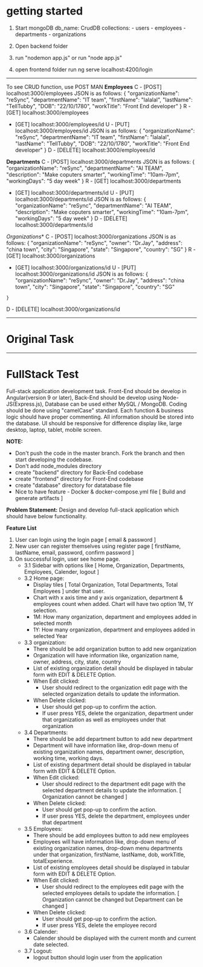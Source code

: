 # getting started
1. Start mongoDB
    db_name: CrudDB
    collections: 
        - users
        - employees
        - departments
        - organizations
        
2. Open backend folder
3. run "nodemon app.js"
       or 
   run "node app.js"
4. open frontend folder
   run ng serve
     localhost:4200/login     
  _________________________________
To see CRUD function, use POST MAN
 **Employees**
 C - [POST] localhost:3000/employees
     JSON is as follows:
        {
        "organizationName": "reSync",
        "departmentName": "IT team",
        "firstName": "lalalal",
        "lastName": "TellTubby",
        "DOB": "22/10/1780",
        "workTitle": "Front End developer"
        }
 R - [GET] localhost:3000/employees
   - [GET] localhost:3000/employees/id
 U - [PUT] localhost:3000/employees/id
     JSON is as follows:
        {
        "organizationName": "reSync",
        "departmentName": "IT team",
        "firstName": "lalalal",
        "lastName": "TellTubby",
        "DOB": "22/10/1780",
        "workTitle": "Front End developer"
        }
 D - [DELETE] localhost:3000/employees/id
 
 **Departments**
  C - [POST] localhost:3000/departments
     JSON is as follows:
     {
     "organizationName": "reSync",
     "departmentName": "AI TEAM",
     "description": "Make coputers smarter",
     "workingTime": "10am-7pm",
     "workingDays": "5 day week"
	    }
 R - [GET] localhost:3000/departments
   - [GET] localhost:3000/departments/id
 U - [PUT] localhost:3000/departments/id
     JSON is as follows:
     {
     "organizationName": "reSync",
     "departmentName": "AI TEAM",
     "description": "Make coputers smarter",
     "workingTime": "10am-7pm",
     "workingDays": "5 day week"
     }
 D - [DELETE] localhost:3000/departments/id
 
 
  *Organizations**
  C - [POST] localhost:3000/organizations
     JSON is as follows:
     {
		    "organizationName": "reSync",
        "owner": "Dr.Jay",
        "address": "china town",
        "city": "Singapore",
        "state": "Singapore",
        "country": "SG"
	  }
 R - [GET] localhost:3000/organizations
   - [GET] localhost:3000/organizations/id
 U - [PUT] localhost:3000/organizations/id
     JSON is as follows:
     {
		"organizationName": "reSync",
        "owner": "Dr.Jay",
        "address": "china town",
        "city": "Singapore",
        "state": "Singapore",
        "country": "SG"
	
    }
 D - [DELETE] localhost:3000/organizations/id
     
--------------------
# Original Task   
---------------------   
# FullStack Test

Full-stack application development task. Front-End should be develop in Angular(version 9 or later), Back-End should be develop using Node-JS(Express.js), Database can be used either MySQL / MongoDB. Coding should be done using "camelCase" standard. Each function & business logic should have proper commenting. All information should be stored into the database. UI should be responsive for difference display like, large desktop, laptop, tablet, mobile screen.

**NOTE:** 
- Don't push the code in the master branch. Fork the branch and then start developing the codebase.
- Don't add node_modules directory
- create "backend" directory for Back-End codebase
- create "frontend" directory for Front-End codebase
- create "database" directory for datatabase file
- Nice to have feature - Docker & docker-compose.yml file [ Build and generate artifacts ]

**Problem Statement:**
Design and develop full-stack application which should have below functionality.

**Feature List**
1.  User can login using the login page [ email & password ]
2.  New user can register themselves using register page [ firstName, lastName, email, password, confirm password ]
3.  On successful login, user see home page.
    *  3.1 Sidebar with options like [ Home, Organization, Departments, Employees, Calender, logout ]
    *  3.2 Home page:
        *  Display tiles [ Total Organization, Total Departments, Total Employees ] under that user.
        *  Chart with x axis time and y axis organization, department & employees count when added. Chart will have two option 1M, 1Y selection.
        *  1M: How many organization, department and employees added in selected month
        *  1Y: How many organization, department and employees added in selected Year
	*  3.3 organization:
		*  There should be add organization button to add new organization
		*  Organization will have information like, organization name, owner, address, city, state, country
		*  List of existing organization detail should be displayed in tabular form with EDIT & DELETE Option.
		*  When Edit clicked:
			*  User should redirect to the organization edit page with the selected organization details to update the information.
		*  When Delete clicked:
			*  User should get pop-up to confirm the action.
			*  If user press YES, delete the organization, department under that organization as well as employees under that organization
	*  3.4 Departments:
		*  There should be add department button to add new department
		*  Department will have information like, drop-down menu of existing organization names, department owner, description, working time, working days.
		*  List of existing department detail should be displayed in tabular form with EDIT & DELETE Option.
		*  When Edit clicked:
			*  User should redirect to the department edit page with the selected department details to update the information. [ Organization cannot be changed ]
		*  When Delete clicked:
			*  User should get pop-up to confirm the action.
			*  If user press YES, delete the department, employees under that department
	*  3.5 Employees:
		*  There should be add employees button to add new employees
		*  Employees will have information like, drop-down menu of existing organization names, drop-down menu departments under that organization, firstName, lastName, dob, workTitle, totalExperience.
		*  List of existing employees detail should be displayed in tabular form with EDIT & DELETE Option.
		*  When Edit clicked:
			*  User should redirect to the employees edit page with the selected employees details to update the information. [ Organization cannot be changed but Department can be changed ]
		*  When Delete clicked:
			*  User should get pop-up to confirm the action.
			*  If user press YES, delete the employee record
	*  3.6 Calender:
		*  Calender should be displayed with the current month and current date selected.
	*  3.7 Logout:
		*  logout button should login user from the application












 



